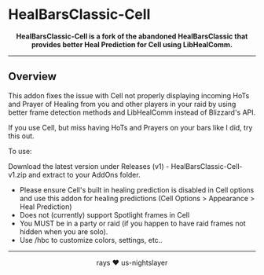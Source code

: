 # HealBarsClassic-Cell

<div align="center">

**HealBarsClassic-Cell is a fork of the abandoned HealBarsClassic that provides better Heal Prediction for Cell using LibHealComm.**

</div>

---

## Overview

This addon fixes the issue with Cell not properly displaying incoming HoTs and Prayer of Healing from you and other players in your raid by using better frame detection methods and LibHealComm instead of Blizzard's API. 

If you use Cell, but miss having HoTs and Prayers on your bars like I did, try this out.

To use:

Download the latest version under Releases (v1) - HealBarsClassic-Cell-v1.zip and extract to your AddOns folder.

- Please ensure Cell's built in healing prediction is disabled in Cell options and use this addon for healing predictions (Cell Options > Appearance > Heal Prediction)
- Does not (currently) support Spotlight frames in Cell
- You MUST be in a party or raid (if you happen to have raid frames not hidden when you are solo).
- Use /hbc to customize colors, settings, etc..

---

<div align="center">

rays ❤️ us-nightslayer

</div>